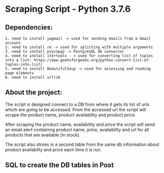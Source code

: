 Scraping Script - Python 3.7.6
===============================


Dependencies:
-------------

    1. need to install yagmail -> used for sending emails from a Gmail account
    2. need to install re -> used for splitting with multiple arguments
    3. need to install psycopg2 -> PostgreSQL db connector 
    4. need to install itertools - > used for converting list of tuples into a list: https://www.geeksforgeeks.org/python-convert-list-of-tuples-into-list/
    5. need to install BeautifulSoup -> used for accessing and reading page elements
    6. need to install urllib



About the project:
-------------------

The script is designed connect to a DB from where it gets its list of urls which are going to be accessed. From the accessed url the script will scrape the product name, product availability and product price. 

After scraping the product name, availability and price the script will send an email alert
containing product name, price, availability and url for all products that are available (in stock).

The script also stores in a second table from the same db information about product availabilty and price each time it is run.



SQL to create the DB tables in Post
------------------------------------


